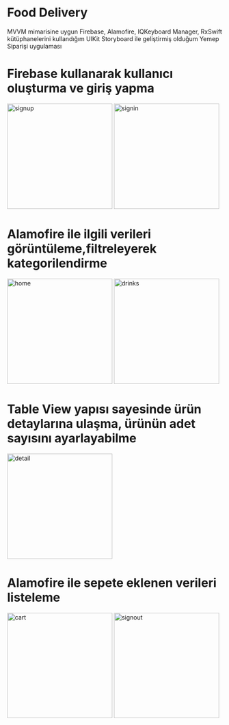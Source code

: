 # Food Delivery
MVVM mimarisine uygun Firebase, Alamofire, IQKeyboard Manager, RxSwift kütüphanelerini kullandığım UIKit Storyboard ile geliştirmiş olduğum Yemep Siparişi uygulaması


#  Firebase kullanarak kullanıcı oluşturma ve giriş yapma 
<img width="246" alt="signup" src="https://github.com/zehraCoskun/FoodDelivery/assets/110024096/38c8026b-698e-4182-84df-ba2cf68fcecb">
<img width="246" alt="signin" src="https://github.com/zehraCoskun/FoodDelivery/assets/110024096/e1d4afc8-19cc-4949-a48d-63e914665b35">



# Alamofire ile ilgili verileri görüntüleme,filtreleyerek kategorilendirme
<img width="246" alt="home" src="https://github.com/zehraCoskun/FoodDelivery/assets/110024096/06621211-3a95-4246-9d54-6624d4fb7682">
<img width="246" alt="drinks" src="https://github.com/zehraCoskun/FoodDelivery/assets/110024096/aa74bd0a-4538-4911-a026-c68cccede340">

# Table View yapısı sayesinde ürün detaylarına ulaşma, ürünün adet sayısını ayarlayabilme
<img width="246" alt="detail" src="https://github.com/zehraCoskun/FoodDelivery/assets/110024096/ed27af75-524a-497c-9c61-974f1b8c8417">


# Alamofire ile sepete eklenen verileri listeleme
<img width="246" alt="cart" src="https://github.com/zehraCoskun/FoodDelivery/assets/110024096/de0c04f5-c0f9-4067-a56c-6a9c8cbb276f">
<img width="246" alt="signout" src="https://github.com/zehraCoskun/FoodDelivery/assets/110024096/4e112815-dfe2-466f-b921-918f7a2a4174">

